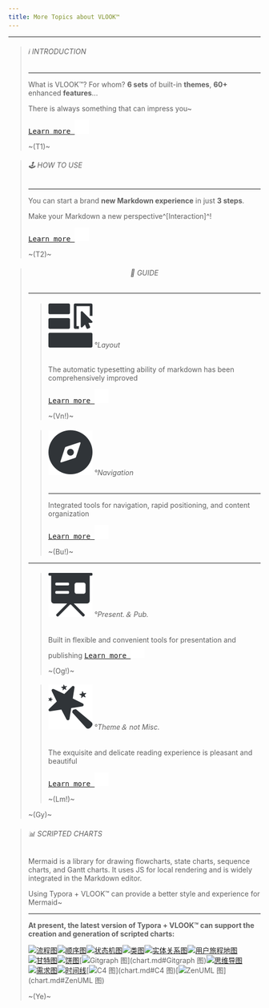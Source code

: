 ```yaml
---
title: More Topics about VLOOK™
---
```




---

> ###### ℹ️ INTRODUCTION
>
> ---
>
> What is VLOOK™? For whom? **6 sets** of built-in **themes**, **60+** enhanced **features**...
>
> There is always something that can impress you~
>
> [<kbd>Learn more ![](pic/icon-forward.svg?fill=text#icon)</kbd>](index-en.md)
>
> ~(T1)~

> ###### 🕹 HOW TO USE
>
> ---
>
> You can start a brand **new Markdown experience** in just **3 steps**.
>
> Make your Markdown a new perspective^[Interaction]^!
>
> [<kbd>Learn more ![](pic/icon-forward.svg?fill=text#icon)</kbd>](index-en.md#how-to-use)
>
> ~(T2)~



> ###### <center>🎯 GUIDE</center>
>
> ---
>
> > ###### ![](pic/qico-types-light.svg?fill=text#icon) °Layout
> >
> > The automatic typesetting ability of markdown has been comprehensively improved
> >
> > [<kbd>Learn more ![](pic/icon-forward.svg?fill=text#icon)</kbd>](guide.md#快速入坑°文档排版)
> >
> > ~(Vn!)~
>
> >
> > ###### ![](pic/qico-nav-light.svg?fill=text#icon) °Navigation
> > 
> > ---
> >
> > Integrated tools for navigation, rapid positioning, and content organization
> >
> > [<kbd>Learn more ![](pic/icon-forward.svg?fill=text#icon)</kbd>](guide2.md#快速入坑°内容导航)
> >
> > ~(Bu!)~
>
> ---
>
> > ###### ![](pic/qico-pres-light.svg?fill=text#icon) °Present.＆ Pub.
> >
> > Built in flexible and convenient tools for presentation and publishing
> > [<kbd>Learn more ![](pic/icon-forward.svg?fill=text#icon)</kbd>](guide2.md#快速入坑°演示与出版辅助)
> > 
> >~(Og!)~
> 
>> ###### ![](pic/qico-theme-light.svg?fill=text#icon) °Theme＆ not Misc.
> >
> > The exquisite and delicate reading experience is pleasant and beautiful
> >
> > [<kbd>Learn more ![](pic/icon-forward.svg?fill=text#icon)</kbd>](guide2.md#快速入坑°主题与不杂项)
> >
> > ~(Lm!)~
> 
>~(Gy)~



> ###### 📊 SCRIPTED CHARTS
>
> Mermaid is a library for drawing flowcharts, state charts, sequence charts, and Gantt charts. It uses JS for local rendering and is widely integrated in the Markdown editor.
>
> Using Typora + VLOOK™ can provide a better style and experience for Mermaid~
>
> ------
>
> **At present, the latest version of Typora + VLOOK™ can support the creation and generation of scripted charts:**
>
> 
>
> [![流程图](https://madmaxchow.gitee.io/vlookres/pic/dg-flowcharts.png?srcset=@2x&darksrc=invert#frame#inline)](chart.md#流程图)[![顺序图](https://madmaxchow.gitee.io/vlookres/pic/dg-seq.png?srcset=@2x&darksrc=invert#frame#inline)](chart.md#顺序图)[![状态机图](https://madmaxchow.gitee.io/vlookres/pic/dg-state.png?srcset=@2x&darksrc=invert#frame#inline)](chart.md#状态机图)[![类图](https://madmaxchow.gitee.io/vlookres/pic/dg-class.png?srcset=@2x&darksrc=invert#frame#inline)](chart.md#类图)[![实体关系图](https://madmaxchow.gitee.io/vlookres/pic/dg-er.png?srcset=@2x&darksrc=invert#frame#inline)](chart.md#实体关系图)[![用户旅程地图](https://madmaxchow.gitee.io/vlookres/pic/dg-uj.png?srcset=@2x&darksrc=invert#frame#inline)](chart.md#用户旅程地图)[![甘特图](https://madmaxchow.gitee.io/vlookres/pic/dg-gantt.png?srcset=@2x&darksrc=invert#frame#inline)](chart.md#甘特图)[![饼图](https://madmaxchow.gitee.io/vlookres/pic/dg-pie.png?srcset=@2x&darksrc=invert#frame#inline)](chart.md#饼图)[![Gitgraph 图](https://madmaxchow.gitee.io/vlookres/pic/dg-gitgraph.png?srcset=@2x&darksrc=invert#frame#inline)](chart.md#Gitgraph 图)[![思维导图](https://madmaxchow.gitee.io/vlookres/pic/dg-mindmap.png?srcset=@2x&darksrc=invert#frame#inline)](chart.md#思维导图)[![需求图](https://madmaxchow.gitee.io/vlookres/pic/dg-req.png?srcset=@2x&darksrc=invert#frame#inline)](chart.md#需求图)[![时间线](https://madmaxchow.gitee.io/vlookres/pic/dg-timeline.png?srcset=@2x&darksrc=invert#frame#inline)](chart.md#时间线)[![C4 图](https://madmaxchow.gitee.io/vlookres/pic/dg-c4.png?srcset=@2x&darksrc=invert#frame#inline)](chart.md#C4 图)[![ZenUML 图](https://madmaxchow.gitee.io/vlookres/pic/dg-zenuml.png?srcset=@2x&darksrc=invert#frame#inline)](chart.md#ZenUML 图)
>
> ~(Ye)~
